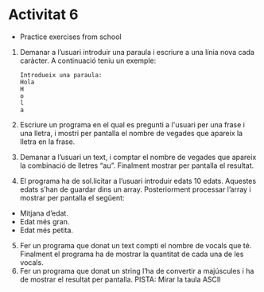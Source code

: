 # Activitat 6
- Practice exercises from school

1. Demanar a l’usuari introduir una paraula i escriure a una línia nova cada caràcter. A
   continuació teniu un exemple:
   ```
   Introdueix una paraula:
   Hola
   H
   o
   l
   a
   ```

2. Escriure un programa en el qual es pregunti a l&#39;usuari per una frase i una lletra, i
   mostri per pantalla el nombre de vegades que apareix la lletra en la frase.
3. Demanar a l’usuari un text, i comptar el nombre de vegades que apareix la
   combinació de lletres “au”. Finalment mostrar per pantalla el resultat.
4. El programa ha de sol.licitar a l’usuari introduir edats 10 edats. Aquestes edats s’han
   de guardar dins un array. Posteriorment processar l’array i mostrar per pantalla el
   següent:
- Mitjana d’edat.
- Edat més gran.
- Edat més petita.
5. Fer un programa que donat un text compti el nombre de vocals que té. Finalment el
   programa ha de mostrar la quantitat de cada una de les vocals.
6. Fer un programa que donat un string l’ha de convertir a majúscules i ha de mostrar el
   resultat per pantalla.
   PISTA: Mirar la taula ASCII